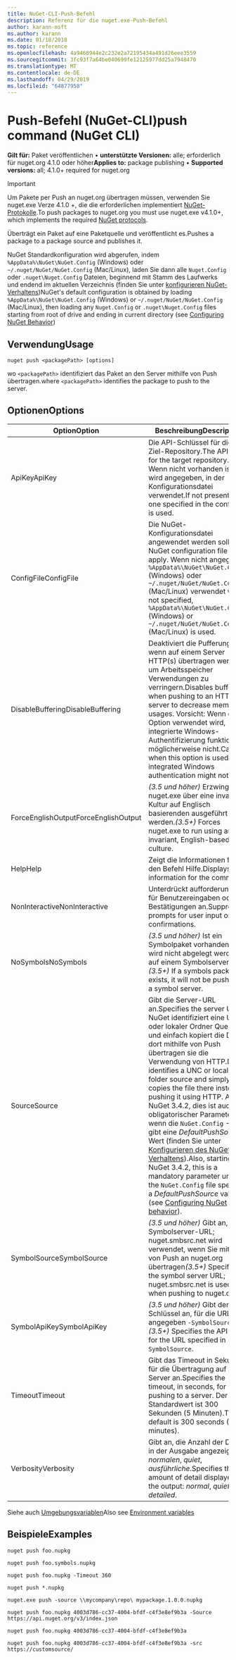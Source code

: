 ```yaml
---
title: NuGet-CLI-Push-Befehl
description: Referenz für die nuget.exe-Push-Befehl
author: karann-msft
ms.author: karann
ms.date: 01/18/2018
ms.topic: reference
ms.openlocfilehash: 4a9460944e2c232e2a72195434a491d26eee3559
ms.sourcegitcommit: 3fc93f7a64be040699fe12125977dd25a7948470
ms.translationtype: MT
ms.contentlocale: de-DE
ms.lasthandoff: 04/29/2019
ms.locfileid: "64877958"
---
```

# <a name="push-command-nuget-cli"></a><span data-ttu-id="6c6fb-103">Push-Befehl (NuGet-CLI)</span><span class="sxs-lookup"><span data-stu-id="6c6fb-103">push command (NuGet CLI)</span></span>

<span data-ttu-id="6c6fb-104">**Gilt für:** Paket veröffentlichen &bullet; **unterstützte Versionen:** alle; erforderlich für nuget.org 4.1.0 oder höher</span><span class="sxs-lookup"><span data-stu-id="6c6fb-104">**Applies to:** package publishing &bullet; **Supported versions:** all; 4.1.0+ required for nuget.org</span></span>

> [!Important]
> <span data-ttu-id="6c6fb-105">Um Pakete per Push an nuget.org übertragen müssen, verwenden Sie nuget.exe Verze 4.1.0 +, die die erforderlichen implementiert [NuGet-Protokolle](../api/nuget-protocols.md).</span><span class="sxs-lookup"><span data-stu-id="6c6fb-105">To push packages to nuget.org you must use nuget.exe v4.1.0+, which implements the required [NuGet protocols](../api/nuget-protocols.md).</span></span>

<span data-ttu-id="6c6fb-106">Überträgt ein Paket auf eine Paketquelle und veröffentlicht es.</span><span class="sxs-lookup"><span data-stu-id="6c6fb-106">Pushes a package to a package source and publishes it.</span></span>

<span data-ttu-id="6c6fb-107">NuGet Standardkonfiguration wird abgerufen, indem `%AppData%\NuGet\NuGet.Config` (Windows) oder `~/.nuget/NuGet/NuGet.Config` (Mac/Linux), laden Sie dann alle `Nuget.Config` oder `.nuget\Nuget.Config` Dateien, beginnend mit Stamm des Laufwerks und endend im aktuellen Verzeichnis (finden Sie unter [konfigurieren NuGet-Verhaltens](../consume-packages/configuring-nuget-behavior.md))</span><span class="sxs-lookup"><span data-stu-id="6c6fb-107">NuGet's default configuration is obtained by loading `%AppData%\NuGet\NuGet.Config` (Windows) or `~/.nuget/NuGet/NuGet.Config` (Mac/Linux), then loading any `Nuget.Config` or `.nuget\Nuget.Config` files starting from root of drive and ending in current directory (see [Configuring NuGet Behavior](../consume-packages/configuring-nuget-behavior.md))</span></span>

## <a name="usage"></a><span data-ttu-id="6c6fb-108">Verwendung</span><span class="sxs-lookup"><span data-stu-id="6c6fb-108">Usage</span></span>

```cli
nuget push <packagePath> [options]
```

<span data-ttu-id="6c6fb-109">wo `<packagePath>` identifiziert das Paket an den Server mithilfe von Push übertragen.</span><span class="sxs-lookup"><span data-stu-id="6c6fb-109">where `<packagePath>` identifies the package to push to the server.</span></span>

## <a name="options"></a><span data-ttu-id="6c6fb-110">Optionen</span><span class="sxs-lookup"><span data-stu-id="6c6fb-110">Options</span></span>

| <span data-ttu-id="6c6fb-111">Option</span><span class="sxs-lookup"><span data-stu-id="6c6fb-111">Option</span></span> | <span data-ttu-id="6c6fb-112">Beschreibung</span><span class="sxs-lookup"><span data-stu-id="6c6fb-112">Description</span></span> |
| --- | --- |
| <span data-ttu-id="6c6fb-113">ApiKey</span><span class="sxs-lookup"><span data-stu-id="6c6fb-113">ApiKey</span></span> | <span data-ttu-id="6c6fb-114">Die API-Schlüssel für die Ziel-Repository.</span><span class="sxs-lookup"><span data-stu-id="6c6fb-114">The API key for the target repository.</span></span> <span data-ttu-id="6c6fb-115">Wenn nicht vorhanden ist, wird angegeben, in der Konfigurationsdatei verwendet.</span><span class="sxs-lookup"><span data-stu-id="6c6fb-115">If not present,  the one specified in the config file is used.</span></span> |
| <span data-ttu-id="6c6fb-116">ConfigFile</span><span class="sxs-lookup"><span data-stu-id="6c6fb-116">ConfigFile</span></span> | <span data-ttu-id="6c6fb-117">Die NuGet-Konfigurationsdatei angewendet werden soll.</span><span class="sxs-lookup"><span data-stu-id="6c6fb-117">The NuGet configuration file to apply.</span></span> <span data-ttu-id="6c6fb-118">Wenn nicht angegeben, `%AppData%\NuGet\NuGet.Config` (Windows) oder `~/.nuget/NuGet/NuGet.Config` (Mac/Linux) verwendet wird.</span><span class="sxs-lookup"><span data-stu-id="6c6fb-118">If not specified, `%AppData%\NuGet\NuGet.Config` (Windows) or `~/.nuget/NuGet/NuGet.Config` (Mac/Linux) is used.</span></span>|
| <span data-ttu-id="6c6fb-119">DisableBuffering</span><span class="sxs-lookup"><span data-stu-id="6c6fb-119">DisableBuffering</span></span> | <span data-ttu-id="6c6fb-120">Deaktiviert die Pufferung, wenn auf einem Server HTTP(s) übertragen werden, um Arbeitsspeicher Verwendungen zu verringern.</span><span class="sxs-lookup"><span data-stu-id="6c6fb-120">Disables buffering when pushing to an HTTP(s) server to decrease memory usages.</span></span> <span data-ttu-id="6c6fb-121">Vorsicht: Wenn diese Option verwendet wird, integrierte Windows-Authentifizierung funktioniert möglicherweise nicht.</span><span class="sxs-lookup"><span data-stu-id="6c6fb-121">Caution: when this option is used, integrated Windows authentication might not work.</span></span> |
| <span data-ttu-id="6c6fb-122">ForceEnglishOutput</span><span class="sxs-lookup"><span data-stu-id="6c6fb-122">ForceEnglishOutput</span></span> | <span data-ttu-id="6c6fb-123">*(3.5 und höher)*  Erzwingt nuget.exe über eine invariante Kultur auf Englisch basierenden ausgeführt werden.</span><span class="sxs-lookup"><span data-stu-id="6c6fb-123">*(3.5+)* Forces nuget.exe to run using an invariant, English-based culture.</span></span> |
| <span data-ttu-id="6c6fb-124">Help</span><span class="sxs-lookup"><span data-stu-id="6c6fb-124">Help</span></span> | <span data-ttu-id="6c6fb-125">Zeigt die Informationen für den Befehl Hilfe.</span><span class="sxs-lookup"><span data-stu-id="6c6fb-125">Displays help information for the command.</span></span> |
| <span data-ttu-id="6c6fb-126">NonInteractive</span><span class="sxs-lookup"><span data-stu-id="6c6fb-126">NonInteractive</span></span> | <span data-ttu-id="6c6fb-127">Unterdrückt aufforderungen für Benutzereingaben oder Bestätigungen an.</span><span class="sxs-lookup"><span data-stu-id="6c6fb-127">Suppresses prompts for user input or confirmations.</span></span> |
| <span data-ttu-id="6c6fb-128">NoSymbols</span><span class="sxs-lookup"><span data-stu-id="6c6fb-128">NoSymbols</span></span> | <span data-ttu-id="6c6fb-129">*(3.5 und höher)*  Ist ein Symbolpaket vorhanden, es wird nicht abgelegt werden auf einem Symbolserver.</span><span class="sxs-lookup"><span data-stu-id="6c6fb-129">*(3.5+)* If a symbols package exists, it will not be pushed to a symbol server.</span></span> |
| <span data-ttu-id="6c6fb-130">Source</span><span class="sxs-lookup"><span data-stu-id="6c6fb-130">Source</span></span> | <span data-ttu-id="6c6fb-131">Gibt die Server-URL an.</span><span class="sxs-lookup"><span data-stu-id="6c6fb-131">Specifies the server URL.</span></span> <span data-ttu-id="6c6fb-132">NuGet identifiziert eine UNC- oder lokaler Ordner Quelle und einfach kopiert die Datei dort mithilfe von Push übertragen sie die Verwendung von HTTP.</span><span class="sxs-lookup"><span data-stu-id="6c6fb-132">NuGet identifies a UNC or local folder source and simply copies the file there instead of pushing it using HTTP.</span></span>  <span data-ttu-id="6c6fb-133">Ab NuGet 3.4.2, dies ist auch ein obligatorischer Parameter, wenn die `NuGet.Config` -Datei gibt eine *DefaultPushSource* Wert (finden Sie unter [Konfigurieren des NuGet-Verhaltens](../consume-packages/configuring-nuget-behavior.md)).</span><span class="sxs-lookup"><span data-stu-id="6c6fb-133">Also, starting with NuGet 3.4.2, this is a mandatory parameter unless the `NuGet.Config` file specifies a *DefaultPushSource* value (see [Configuring NuGet behavior](../consume-packages/configuring-nuget-behavior.md)).</span></span> |
| <span data-ttu-id="6c6fb-134">SymbolSource</span><span class="sxs-lookup"><span data-stu-id="6c6fb-134">SymbolSource</span></span> | <span data-ttu-id="6c6fb-135">*(3.5 und höher)*  Gibt an, die Symbolserver-URL; nuget.smbsrc.net wird verwendet, wenn Sie mithilfe von Push an nuget.org übertragen</span><span class="sxs-lookup"><span data-stu-id="6c6fb-135">*(3.5+)* Specifies the symbol server URL; nuget.smbsrc.net is used when pushing to nuget.org</span></span> |
| <span data-ttu-id="6c6fb-136">SymbolApiKey</span><span class="sxs-lookup"><span data-stu-id="6c6fb-136">SymbolApiKey</span></span> | <span data-ttu-id="6c6fb-137">*(3.5 und höher)*  Gibt den API-Schlüssel an, für die URL in angegeben `-SymbolSource`.</span><span class="sxs-lookup"><span data-stu-id="6c6fb-137">*(3.5+)* Specifies the API key for the URL specified in `-SymbolSource`.</span></span> |
| <span data-ttu-id="6c6fb-138">Timeout</span><span class="sxs-lookup"><span data-stu-id="6c6fb-138">Timeout</span></span> | <span data-ttu-id="6c6fb-139">Gibt das Timeout in Sekunden für die Übertragung auf einen Server an.</span><span class="sxs-lookup"><span data-stu-id="6c6fb-139">Specifies the timeout, in seconds, for pushing to a server.</span></span> <span data-ttu-id="6c6fb-140">Der Standardwert ist 300 Sekunden (5 Minuten).</span><span class="sxs-lookup"><span data-stu-id="6c6fb-140">The default is 300 seconds (5 minutes).</span></span> |
| <span data-ttu-id="6c6fb-141">Verbosity</span><span class="sxs-lookup"><span data-stu-id="6c6fb-141">Verbosity</span></span> | <span data-ttu-id="6c6fb-142">Gibt an, die Anzahl der Details in der Ausgabe angezeigt: *normalen*, *quiet*, *ausführliche*.</span><span class="sxs-lookup"><span data-stu-id="6c6fb-142">Specifies the amount of detail displayed in the output: *normal*, *quiet*, *detailed*.</span></span> |

<span data-ttu-id="6c6fb-143">Siehe auch [Umgebungsvariablen](cli-ref-environment-variables.md)</span><span class="sxs-lookup"><span data-stu-id="6c6fb-143">Also see [Environment variables](cli-ref-environment-variables.md)</span></span>

## <a name="examples"></a><span data-ttu-id="6c6fb-144">Beispiele</span><span class="sxs-lookup"><span data-stu-id="6c6fb-144">Examples</span></span>

```cli
nuget push foo.nupkg

nuget push foo.symbols.nupkg

nuget push foo.nupkg -Timeout 360

nuget push *.nupkg

nuget.exe push -source \\mycompany\repo\ mypackage.1.0.0.nupkg

nuget push foo.nupkg 4003d786-cc37-4004-bfdf-c4f3e8ef9b3a -Source https://api.nuget.org/v3/index.json

nuget push foo.nupkg 4003d786-cc37-4004-bfdf-c4f3e8ef9b3a

nuget push foo.nupkg 4003d786-cc37-4004-bfdf-c4f3e8ef9b3a -src https://customsource/
```
